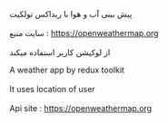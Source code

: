 پیش بینی آب و هوا با ریداکس تولکیت
<br><br/>
سایت منبع : https://openweathermap.org
<br><br/>
از لوکیشن کاربر استفاده میکند

A weather app by redux toolkit
<br><br/>
It uses location of user
<br><br/>
Api site : https://openweathermap.org

